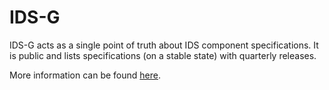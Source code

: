 # IDS-G

IDS-G acts as a single point of truth about IDS component specifications. It is public and lists specifications (on a stable state) with quarterly releases.&#x20;

More information can be found [here](https://docs.internationaldataspaces.org/ids-g/).

